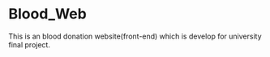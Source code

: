 # Blood_Web
This is an blood donation website(front-end) which is develop for university final project.
